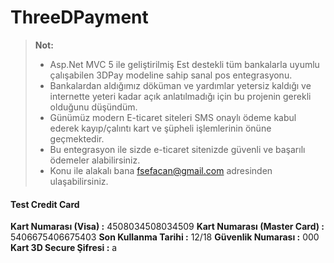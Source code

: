 # ThreeDPayment
> **Not:**
> - Asp.Net MVC 5 ile geliştirilmiş Est destekli tüm bankalarla uyumlu çalışabilen 3DPay modeline sahip sanal pos entegrasyonu.
> - Bankalardan aldığımız döküman ve yardımlar yetersiz kaldığı ve internette yeteri kadar açık anlatılmadığı için bu projenin gerekli olduğunu düşündüm.
> - Günümüz modern E-ticaret siteleri SMS onaylı ödeme kabul ederek kayıp/çalıntı kart ve şüpheli işlemlerinin önüne geçmektedir.
> - Bu entegrasyon ile sizde e-ticaret sitenizde güvenli ve başarılı ödemeler alabilirsiniz.
> - Konu ile alakalı bana fsefacan@gmail.com adresinden ulaşabilirsiniz.

#### Test Credit Card
<b>Kart Numarası (Visa) :</b> 4508034508034509
<b>Kart Numarası (Master Card) :</b> 5406675406675403
<b>Son Kullanma Tarihi :</b> 12/18
<b>Güvenlik Numarası :</b> 000
<b>Kart 3D Secure Şifresi :</b> a
